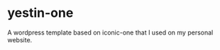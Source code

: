 yestin-one
==========

A wordpress template based on iconic-one that I used on my personal website.
